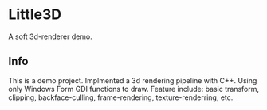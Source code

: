 # Little3D
A soft 3d-renderer demo.

## Info
This is a demo project. Implmented a 3d rendering pipeline with C++. 
Using only Windows Form GDI functions to draw. 
Feature include: basic transform, clipping, backface-culling, frame-rendering, texture-renderring, etc.
